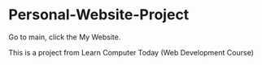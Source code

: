# Personal-Website-Project
Go to main, click the My Website.

<p>This is a project from Learn Computer Today (Web Development Course)</p>
